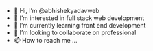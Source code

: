 - 👋 Hi, I’m @abhishekyadavweb
- 👀 I’m interested in full stack web development
- 🌱 I’m currently learning front end development
- 💞️ I’m looking to collaborate on professional
- 📫 How to reach me ...

<!---
abhishekyadavweb/abhishekyadavweb is a ✨ special ✨ repository because its `README.md` (this file) appears on your GitHub profile.
You can click the Preview link to take a look at your changes.
--->
